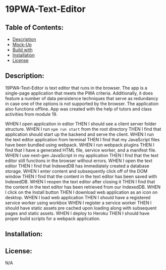 # 19PWA-Text-Editor

## Table of Contents:
* [Description](https://github.com/T8886/19PWA-Text-Editor#description)
* [Mock-Up](https://github.com/T8886/19PWA-Text-Editor#mock-up)
* [Build with](https://github.com/T8886/19PWA-Text-Editor#build-with)
* [Installation](https://github.com/T8886/19PWA-Text-Editor#installation)
* [License](https://github.com/T8886/19PWA-Text-Editor#license)

## Description:
19PWA-Text-Editor is text editor that runs in the browser. The app is a single-page application that meets the PWA criteria. Additionally, it does feature a number of data persistence techniques that serve as redundancy in case one of the options is not supported by the browser. The application also functions offline. App was created with the help of tutors and class activities from module 19.

WHEN I open application in editor THEN I should see a client server folder structure.
WHEN I run `npm run start` from the root directory THEN I find that application should start up the backend and serve the client.
WHEN I run the text editor application from terminal THEN I find that my JavaScript files have been bundled using webpack.
WHEN I run webpack plugins THEN I find that I have a generated HTML file, service worker, and a manifest file.
WHEN I use next-gen JavaScript in my application THEN I find that the text editor still functions in the browser without errors.
WHEN I open the text editor THEN I find that IndexedDB has immediately created a database storage.
WHEN I enter content and subsequently click off of the DOM window THEN I find that the content in the text editor has been saved with IndexedDB.
WHEN I reopen the text editor after closing it THEN I find that the content in the text editor has been retrieved from our IndexedDB.
WHEN I click on the Install button THEN I download web application as an icon on desktop.
WHEN I load web application THEN I should have a registered service worker using workbox
WHEN I register a service worker THEN I should have static assets pre cached upon loading along with subsequent pages and static assets.
WHEN I deploy to Heroku THEN I should have proper build scripts for a webpack application.

## Installation:


## License:
N/A